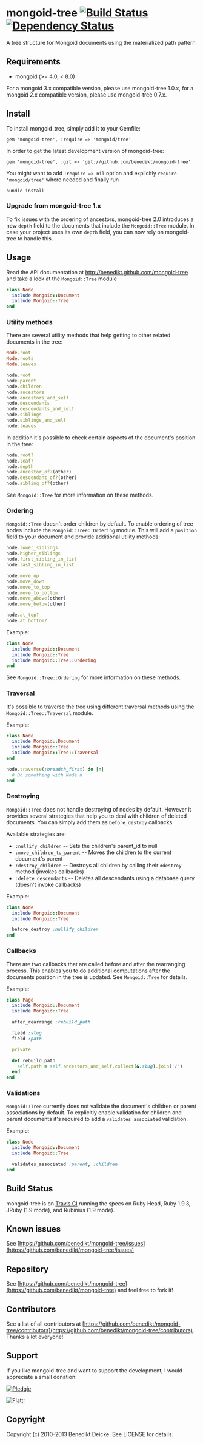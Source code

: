 # mongoid-tree [![Build Status](https://secure.travis-ci.org/benedikt/mongoid-tree.svg?branch=master)](http://travis-ci.org/benedikt/mongoid-tree) [![Dependency Status](https://gemnasium.com/benedikt/mongoid-tree.svg)](http://gemnasium.com/benedikt/mongoid-tree)

A tree structure for Mongoid documents using the materialized path pattern

## Requirements

* mongoid (>= 4.0, < 8.0)

For a mongoid 3.x compatible version, please use mongoid-tree 1.0.x,
for a mongoid 2.x compatible version, please use mongoid-tree 0.7.x.


## Install

To install mongoid_tree, simply add it to your Gemfile:

    gem 'mongoid-tree', :require => 'mongoid/tree'

In order to get the latest development version of mongoid-tree:

    gem 'mongoid-tree', :git => 'git://github.com/benedikt/mongoid-tree'

You might want to add `:require => nil` option and explicitly `require 'mongoid/tree'` where needed and finally run

    bundle install

### Upgrade from mongoid-tree 1.x

To fix issues with the ordering of ancestors, mongoid-tree 2.0 introduces a new `depth` field to the documents that include the `Mongoid::Tree` module. In case your project uses its own `depth` field, you can now rely on mongoid-tree to handle this.

## Usage

Read the API documentation at http://benedikt.github.com/mongoid-tree and take a look at the `Mongoid::Tree` module

```ruby
class Node
  include Mongoid::Document
  include Mongoid::Tree
end
```

### Utility methods

There are several utility methods that help getting to other related documents in the tree:

```ruby
Node.root
Node.roots
Node.leaves

node.root
node.parent
node.children
node.ancestors
node.ancestors_and_self
node.descendants
node.descendants_and_self
node.siblings
node.siblings_and_self
node.leaves
```

In addition it's possible to check certain aspects of the document's position in the tree:

```ruby
node.root?
node.leaf?
node.depth
node.ancestor_of?(other)
node.descendant_of?(other)
node.sibling_of?(other)
```

See `Mongoid::Tree` for more information on these methods.


### Ordering

`Mongoid::Tree` doesn't order children by default. To enable ordering of tree nodes include the `Mongoid::Tree::Ordering` module. This will add a `position` field to your document and provide additional utility methods:

```ruby
node.lower_siblings
node.higher_siblings
node.first_sibling_in_list
node.last_sibling_in_list

node.move_up
node.move_down
node.move_to_top
node.move_to_bottom
node.move_above(other)
node.move_below(other)

node.at_top?
node.at_bottom?
```

Example:

```ruby
class Node
  include Mongoid::Document
  include Mongoid::Tree
  include Mongoid::Tree::Ordering
end
```

See `Mongoid::Tree::Ordering` for more information on these methods.

### Traversal

It's possible to traverse the tree using different traversal methods using the `Mongoid::Tree::Traversal` module.

Example:

```ruby
class Node
  include Mongoid::Document
  include Mongoid::Tree
  include Mongoid::Tree::Traversal
end

node.traverse(:breadth_first) do |n|
  # Do something with Node n
end
```

### Destroying

`Mongoid::Tree` does not handle destroying of nodes by default. However it provides several strategies that help you to deal with children of deleted documents. You can simply add them as `before_destroy` callbacks.

Available strategies are:

* `:nullify_children` -- Sets the children's parent_id to null
* `:move_children_to_parent` -- Moves the children to the current document's parent
* `:destroy_children` -- Destroys all children by calling their `#destroy` method (invokes callbacks)
* `:delete_descendants` -- Deletes all descendants using a database query (doesn't invoke callbacks)

Example:

```ruby
class Node
  include Mongoid::Document
  include Mongoid::Tree

  before_destroy :nullify_children
end
```


### Callbacks

There are two callbacks that are called before and after the rearranging process. This enables you to do additional computations after the documents position in the tree is updated. See `Mongoid::Tree` for details.

Example:

```ruby
class Page
  include Mongoid::Document
  include Mongoid::Tree

  after_rearrange :rebuild_path

  field :slug
  field :path

  private

  def rebuild_path
    self.path = self.ancestors_and_self.collect(&:slug).join('/')
  end
end
```

### Validations

`Mongoid::Tree` currently does not validate the document's children or parent associations by default. To explicitly enable validation for children and parent documents it's required to add a `validates_associated` validation.

Example:

```ruby
class Node
  include Mongoid::Document
  include Mongoid::Tree

  validates_associated :parent, :children
end
```

## Build Status

mongoid-tree is on [Travis CI](http://travis-ci.org/benedikt/mongoid-tree) running the specs on Ruby Head, Ruby 1.9.3, JRuby (1.9 mode), and Rubinius (1.9 mode).

## Known issues

See [https://github.com/benedikt/mongoid-tree/issues](https://github.com/benedikt/mongoid-tree/issues)


## Repository

See [https://github.com/benedikt/mongoid-tree](https://github.com/benedikt/mongoid-tree) and feel free to fork it!


## Contributors

See a list of all contributors at [https://github.com/benedikt/mongoid-tree/contributors](https://github.com/benedikt/mongoid-tree/contributors). Thanks a lot everyone!


## Support

If you like mongoid-tree and want to support the development, I would appreciate a small donation:

[![Pledgie](http://www.pledgie.com/campaigns/12137.png?skin_name=chrome)](http://www.pledgie.com/campaigns/12137)

[![Flattr](https://api.flattr.com/button/flattr-badge-large.png)](https://flattr.com/submit/auto?user_id=benediktdeicke&url=https://github.com/benedikt/mongoid-tree&title=mongoid-tree&language=&tags=github&category=software)

## Copyright

Copyright (c) 2010-2013 Benedikt Deicke. See LICENSE for details.
